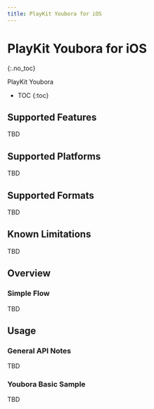 ```yaml
---
title: PlayKit Youbora for iOS
---
```


# PlayKit Youbora for iOS

{:.no_toc}

PlayKit Youbora

* TOC
{:toc}

## Supported Features  

TBD

## Supported Platforms  

TBD

## Supported Formats  

TBD

## Known Limitations  

TBD

## Overview  

### Simple Flow  

TBD

## Usage  

### General API Notes  

TBD
    


### Youbora Basic Sample

TBD
